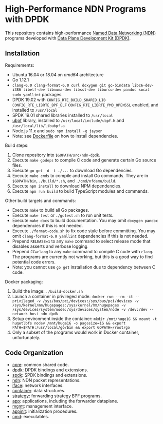 # High-Performance NDN Programs with DPDK

This repository contains high-performance [Named Data Networking (NDN)](https://named-data.net/) programs developed with [Data Plane Development Kit (DPDK)](https://www.dpdk.org/).

## Installation

Requirements:

* Ubuntu 16.04 or 18.04 on *amd64* architecture
* Go 1.12.1
* `clang-6.0 clang-format-6.0 curl doxygen git go-bindata libc6-dev-i386 libelf-dev libnuma-dev libssl-dev liburcu-dev pandoc socat sudo yamllint` packages
* DPDK 19.02 with `CONFIG_RTE_BUILD_SHARED_LIB` `CONFIG_RTE_LIBRTE_BPF_ELF` `CONFIG_RTE_LIBRTE_PMD_OPENSSL` enabled, and installed to `/usr/local`
* SPDK 19.01 shared libraries installed to `/usr/local`
* [ubpf](https://github.com/iovisor/ubpf/tree/644ad3ded2f015878f502765081e166ce8112baf) library, installed to `/usr/local/include/ubpf.h` and `/usr/local/lib/libubpf.a`
* Node.js 11.x and `sudo npm install -g jayson`
* Note: see [Dockerfile](./Dockerfile) on how to install dependencies.

Build steps:

1. Clone repository into `$GOPATH/src/ndn-dpdk`.
2. Execute `make godeps` to compile C code and generate certain Go source files.
3. Execute `go get -d -t ./...` to download Go dependencies.
4. Execute `make cmds` to compile and install Go commands.
   They are in `$GOPATH/bin`, `./build/*.sh`, and `./cmd/nfdemu/build`.
5. Execute `npm install` to download NPM dependencies.
6. Execute `npm run build` to build TypeScript modules and commands.

Other build targets and commands:

* Execute `make` to build all Go packages.
* Execute `make test` or `./gotest.sh` to run unit tests.
* Execute `make docs` to build documentation.
  You may omit `doxygen pandoc` dependencies if this is not needed.
* Execute `./format-code.sh` to fix code style before committing.
  You may omit `clang-format-6.0 yamllint` dependencies if this is not needed.
* Prepend `RELEASE=1` to any `make` command to select release mode that disables asserts and verbose logging.
* Prepend `CC=clang` to any `make` command to compile C code with `clang`.
  The programs are currently not working, but this is a good way to find potential code errors.
* Note: you cannot use `go get` installation due to dependency between C code.

Docker packaging:

1. Build the image: `./build-docker.sh`
2. Launch a container in privileged mode: `docker run --rm -it --privileged -v /sys/bus/pci/devices:/sys/bus/pci/devices -v /sys/kernel/mm/hugepages:/sys/kernel/mm/hugepages -v /sys/devices/system/node:/sys/devices/system/node -v /dev:/dev --network host ndn-dpdk`
3. Setup environment inside the container: `mkdir /mnt/huge1G && mount -t hugetlbfs nodev /mnt/huge1G -o pagesize=1G && export PATH=$PATH:/usr/local/go/bin && export GOPATH=/root/go`
4. Only a subset of the programs would work in Docker container, unfortunately.

## Code Organization

* [core](core/): common shared code.
* [dpdk](dpdk/): DPDK bindings and extensions.
* [spdk](spdk/): SPDK bindings and extensions.
* [ndn](ndn/): NDN packet representations.
* [iface](iface/): network interfaces.
* [container](container/): data structures.
* [strategy](strategy/): forwarding strategy BPF programs.
* [app](app/): applications, including the forwarder dataplane.
* [mgmt](mgmt/): management interface.
* [appinit](appinit/): initialization procedures.
* [cmd](cmd/): executables.
